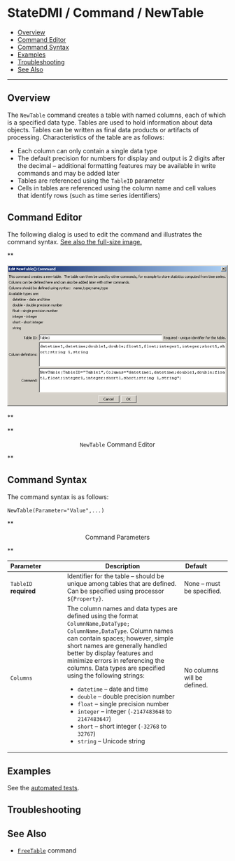 # StateDMI / Command / NewTable #

* [Overview](#overview)
* [Command Editor](#command-editor)
* [Command Syntax](#command-syntax)
* [Examples](#examples)
* [Troubleshooting](#troubleshooting)
* [See Also](#see-also)

-------------------------

## Overview ##

The `NewTable` command creates a table with named columns, each of which is a specified data type.
Tables are used to hold information about data objects.
Tables can be written as final data products or artifacts of processing.  Characteristics of the table are as follows:

* Each column can only contain a single data type
* The default precision for numbers for display and output is 2 digits after the
decimal – additional formatting features may be available in write commands and may be added later
* Tables are referenced using the `TableID` parameter
* Cells in tables are referenced using the column name and cell values that identify rows (such as time series identifiers)

## Command Editor ##

The following dialog is used to edit the command and illustrates the command syntax.
<a href="../NewTable.png">See also the full-size image.</a>

**<p style="text-align: center;">
![NewTable](NewTable.png)
</p>**

**<p style="text-align: center;">
`NewTable` Command Editor
</p>**

## Command Syntax ##

The command syntax is as follows:

```text
NewTable(Parameter="Value",...)
```
**<p style="text-align: center;">
Command Parameters
</p>**

| **Parameter**&nbsp;&nbsp;&nbsp;&nbsp;&nbsp;&nbsp;&nbsp;&nbsp;&nbsp;&nbsp;&nbsp;&nbsp; | **Description** | **Default**&nbsp;&nbsp;&nbsp;&nbsp;&nbsp;&nbsp;&nbsp;&nbsp;&nbsp;&nbsp; |
| --------------|-----------------|----------------- |
|`TableID`<br>**required**|Identifier for the table – should be unique among tables that are defined.  Can be specified using processor `${Property}`.|None – must be specified.|
|`Columns`|The column names and data types are defined using the format `ColumnName,DataType; ColumnName,DataType`.  Column names can contain spaces; however, simple short names are generally handled better by display features and minimize errors in referencing the columns.  Data types are specified using the following strings:<ul><li>`datetime` – date and time</li><li>`double` – double precision number</li><li>`float` – single precision number</li><li>`integer` – integer (`-2147483648` to `2147483647`)</li><li>`short` – short integer (`-32768` to `32767`)</li><li>`string` – Unicode string</li></ul>|No columns will be defined.|

## Examples ##

See the [automated tests](https://github.com/OpenCDSS/cdss-app-statedmi-test/tree/master/test/regression/commands/NewTable).

## Troubleshooting ##

## See Also ##

* [`FreeTable`](../FreeTable/FreeTable) command

